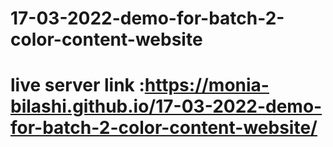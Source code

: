# 17-03-2022-demo-for-batch-2-color-content-website
# live server link :https://monia-bilashi.github.io/17-03-2022-demo-for-batch-2-color-content-website/
